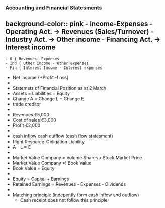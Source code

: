 ### Accounting and Financial Statesments
background-color:: pink
	- Income-Expenses
		- Operating Act. -> Revenues (Sales/Turnover)
		- Industry Act. -> Other income
		- Financing Act. -> Interest income
-
	- O { Revenues- Expenses
	- Ind { Other income - Other expenses
	- Fin { Interest Income - Interest expenses
- Net income {+Profit -Loss}
-
- Statemets of Financial Position as at 2 March
- Assets = Liabilities + Equity
- Change A = Change L + Change E
- trade creditor
-
- Revenues €5,000
- Cost of sales €3,000
- Profit €2,000
-
- cash inflow cash outflow (cash flow statesment)
- Right Resource-Obligation Liability
- A - L = E
-
- Market Value Company = Volume Shares x Stock Market Price
- Market Value Company =! Book Value
- Book Value = Equity
-
- Equity = Capital + Earnings
- Retained Earnings = Revenues - Expenses - Dividends
-
- Matching principle (indepently form cash inflow and outflow)
	- Cash receipt does not follow this principle